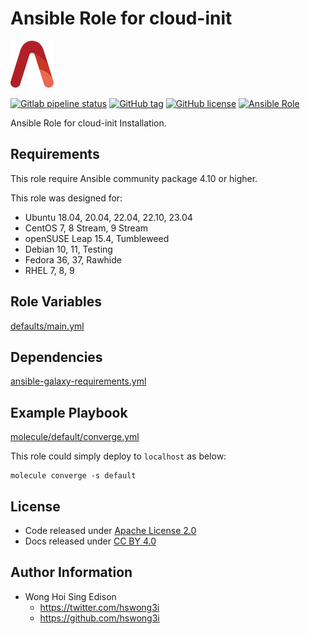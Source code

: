 # Ansible Role for cloud-init

<a href="https://alvistack.com" title="AlviStack" target="_blank"><img src="/alvistack.svg" height="75" alt="AlviStack"></a>

[![Gitlab pipeline status](https://img.shields.io/gitlab/pipeline/alvistack/ansible-role-cloud_init/master)](https://gitlab.com/alvistack/ansible-role-cloud_init/-/pipelines)
[![GitHub tag](https://img.shields.io/github/tag/alvistack/ansible-role-cloud_init.svg)](https://github.com/alvistack/ansible-role-cloud_init/tags)
[![GitHub license](https://img.shields.io/github/license/alvistack/ansible-role-cloud_init.svg)](https://github.com/alvistack/ansible-role-cloud_init/blob/master/LICENSE)
[![Ansible Role](https://img.shields.io/badge/galaxy-alvistack.cloud_init-blue.svg)](https://galaxy.ansible.com/alvistack/cloud_init)

Ansible Role for cloud-init Installation.

## Requirements

This role require Ansible community package 4.10 or higher.

This role was designed for:

-   Ubuntu 18.04, 20.04, 22.04, 22.10, 23.04
-   CentOS 7, 8 Stream, 9 Stream
-   openSUSE Leap 15.4, Tumbleweed
-   Debian 10, 11, Testing
-   Fedora 36, 37, Rawhide
-   RHEL 7, 8, 9

## Role Variables

[defaults/main.yml](defaults/main.yml)

## Dependencies

[ansible-galaxy-requirements.yml](ansible-galaxy-requirements.yml)

## Example Playbook

[molecule/default/converge.yml](molecule/default/converge.yml)

This role could simply deploy to `localhost` as below:

    molecule converge -s default

## License

-   Code released under [Apache License 2.0](LICENSE)
-   Docs released under [CC BY 4.0](http://creativecommons.org/licenses/by/4.0/)

## Author Information

-   Wong Hoi Sing Edison
    -   <https://twitter.com/hswong3i>
    -   <https://github.com/hswong3i>
